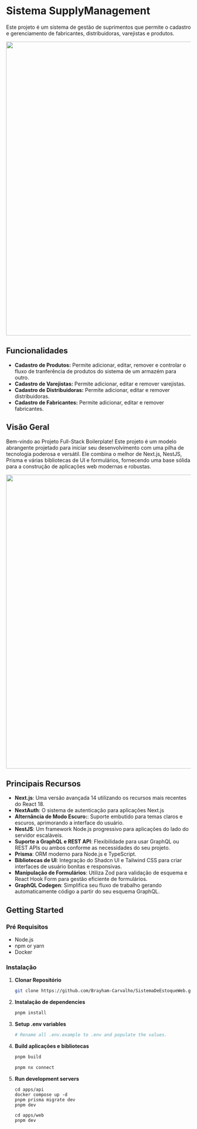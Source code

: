 
# Sistema SupplyManagement

Este projeto é um sistema de gestão de suprimentos que permite o cadastro e gerenciamento de fabricantes, distribuidoras, varejistas e produtos.

<div align="center">
  <img src="https://github.com/user-attachments/assets/d0bc8524-a10a-4304-86f6-163a85660d21" width="800px" />
</div>

## Funcionalidades

- **Cadastro de Produtos:** Permite adicionar, editar, remover e controlar o fluxo de tranferência de produtos do sistema de um armazém para outro.
- **Cadastro de Varejistas:** Permite adicionar, editar e remover varejistas.
- **Cadastro de Distribuidoras:** Permite adicionar, editar e remover distribuidoras.
- **Cadastro de Fabricantes:** Permite adicionar, editar e remover fabricantes.

## Visão Geral

Bem-vindo ao Projeto Full-Stack Boilerplate! Este projeto é um modelo abrangente projetado para iniciar seu desenvolvimento com uma pilha de tecnologia poderosa e versátil. Ele combina o melhor de Next.js, NestJS, Prisma e várias bibliotecas de UI e formulários, fornecendo uma base sólida para a construção de aplicações web modernas e robustas.
<div align="center">
   <img src="https://github.com/user-attachments/assets/44ff4ec3-6dfd-4159-bbdc-c12bf2327374" width="800px" />
  
</div>



## Principais Recursos

- **Next.js**: Uma versão avançada 14 utilizando os recursos mais recentes do React 18.
- **NextAuth**: O sistema de autenticação para aplicações Next.js
- **Alternância de Modo Escuro:**: Suporte embutido para temas claros e escuros, aprimorando a interface do usuário.
- **NestJS**: Um framework Node.js progressivo para aplicações do lado do servidor escaláveis.
- **Suporte a GraphQL e REST API**: Flexibilidade para usar GraphQL ou REST APIs ou ambos conforme as necessidades do seu projeto.
- **Prisma**: ORM moderno para Node.js e TypeScript.
- **Bibliotecas de UI**: Integração do Shadcn UI e Tailwind CSS para criar interfaces de usuário bonitas e responsivas.
- **Manipulação de Formulários**: Utiliza Zod para validação de esquema e React Hook Form para gestão eficiente de formulários.
- **GraphQL Codegen**: Simplifica seu fluxo de trabalho gerando automaticamente código a partir do seu esquema GraphQL.

## Getting Started

### Pré Requisitos

- Node.js
- npm or yarn
- Docker

### Instalação

1. **Clonar Repositório**

   ```bash
   git clone https://github.com/Brayham-Carvalho/SistemaDeEstoqueWeb.git
   ```

2. **Instalação de dependencies**

   ```bash
   pnpm install
   ```

3. **Setup .env variables**

   ```bash
   # Rename all .env.example to .env and populate the values.
   ```

4. **Build aplicações e bibliotecas**

   ```bash
   pnpm build

   pnpm nx connect
   ```

5. **Run development servers**

   ```
   cd apps/api
   docker compose up -d
   pnpm prisma migrate dev
   pnpm dev

   cd apps/web
   pnpm dev
   ```
